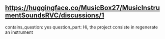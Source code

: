 ## https://huggingface.co/MusicBox27/MusicInstrumentSoundsRVC/discussions/1

contains_question: yes
question_part: Hi, the project consiste in regenerate an instrument